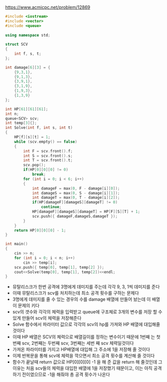 https://www.acmicpc.net/problem/12869
```C++
#include <iostream>
#include <vector>
#include <queue>
  
using namespace std;
  
struct SCV
{
	int f, s, t;
};

int damage[6][3] = {
	{9,3,1},
	{9,1,3},
	{3,9,1},
	{3,1,9},
	{1,9,3},
	{1,3,9}
};

int HP[61][61][61];
int n;
queue<SCV> scv;
int temp[3]{};
int Solve(int f, int s, int t)
{
	HP[f][s][t] = 1;
	while (scv.empty() == false)
	{
		int F = scv.front().f;
		int S = scv.front().s;
		int T = scv.front().t;
		scv.pop();
		if(HP[0][0][0] != 0)
			break;
		for (int i = 0; i < 6; i++)
		{
			int damageF = max(0, F - damage[i][0]);
			int damageS = max(0, S - damage[i][1]);
			int damageT = max(0, T - damage[i][2]);
			if(HP[damageF][damageS][damageT] != 0)
				continue;
			HP[damageF][damageS][damageT] = HP[F][S][T] + 1;
			scv.push({ damageF,damageS,damageT });
		}
	}
	return HP[0][0][0] - 1;
}

int main()
{
	cin >> n;
	for (int i = 0; i < n; i++)
		cin >> temp[i];
	scv.push({ temp[0], temp[1], temp[2] });
	cout<<Solve(temp[0], temp[1], temp[2])<<endl;
}
```
- 뮤탈리스크가 한번 공격에 3명에게 데미지를 주는데 각각 9, 3, 1씩 데미지를 준다
- 이때 뮤탈리스크가 scv를 처치하는데 최소 공격 횟수를 구하는 문제다
- 3명에게 데미지를 줄 수 있는 경우의 수를 damage 배열에 만들어 놨는데 이 배열이 문제의 키다
- scv의 갯수와 각각의 체력을 입력받고 queue에 구조체로 3개의 변수를 저장 할 수 있게 만들어 scv의 체력을 저장해준다
- Solve 함수에서 파라미터 값으로 각각의 scv의 hp를 가져와 HP 배열에 대입해줄것이다
- 이때 HP 배열은 SCV의 체력으로 배열길이를 정하는 변수이기 때문에 1번째 는 첫번째 scv, 2번째는 두번째 scv, 3번째는 세번 째 scv 체력일것이다
- 가져온 파라미터를 가지고 HP배열에 대입해 그 주소에 1을 저장해 줄 것이다
- 이제 반복문을 통해 scv에 체력을 깍으면서 최소 공격 횟수를 계산해 줄 것이다
- 함수가 끝날때 return 값으로 HP$[0][0][0]$ -1 을 해 준 값을 return 해 줄것인데 그 이유는 처음 scv들의 체력을 대입한 배열에 1을 저장했기 때문이고, 이는 아직 공격하기 전이였으므로 -1을 해줘야 총 공격 횟수가 나온다
